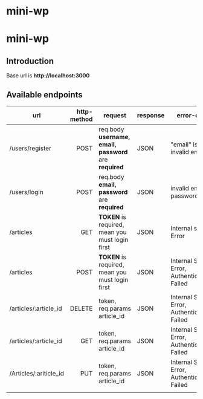 # mini-wp
# mini-wp
## Introduction
Base url is **http://localhost:3000**

## Available endpoints
| url  | http-method  |  request | response  | error-case  | success-case  |   |
|---|--:|---|---|---|---|---|
|/users/register   |POST   |req.body **username, email, password** are **required**   | JSON  |"email" is invalid email   |  register completed |   |
|/users/login   |POST   |req.body **email, password** are **required**   |JSON   |invalid email / password   |Logged In success   |   |
|/articles   |GET   |**TOKEN** is required, mean you must login first   |JSON   |Internal server Error   |  list article owned by logged user |   |
|/articles   |POST   |**TOKEN** is required, mean you must login first   |JSON   |Internal Server Error, Authenticatioan Failed   | successfully create article   |   |
|/articles/:article_id   |DELETE   | token, req.params article_id   |JSON   |Internal Server Error, Authenticatioan Failed   |Article deleted successfully   |   |
|/articles/:article_id   |GET   |token, req.params article_id   |JSON   |Internal Server Error, Authenticatioan Failed   |article displayed in form edit   |   |
|/Articles/:ariticle_id   |PUT   |token, req.params article_id   |JSON   |Internal Server Error, Authenticatioan Failed   |succesfuly update article   |   |
|   |   |   |   |   |   |   |

